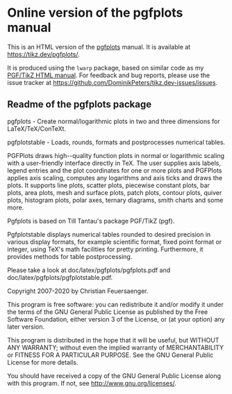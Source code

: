 # Online version of the pgfplots manual

This is an HTML version of the [pgfplots](https://github.com/pgf-tikz/pgfplots) manual. It is available at https://tikz.dev/pgfplots/.

It is produced using the `lwarp` package, based on similar code as my [PGF/TikZ HTML manual](https://github.com/DominikPeters/pgf-tikz-html-manual). For feedback and bug reports, please use the issue tracker at https://github.com/DominikPeters/tikz.dev-issues/issues.

## Readme of the pgfplots package

pgfplots - Create normal/logarithmic plots in two and three dimensions for LaTeX/TeX/ConTeXt.

pgfplotstable - Loads, rounds, formats and postprocesses numerical tables.

PGFPlots draws high--quality function plots in normal or logarithmic scaling
with a user-friendly interface directly in TeX. The user supplies axis labels,
legend entries and the plot coordinates for one or more plots and PGFPlots
applies axis scaling, computes any logarithms and axis ticks and draws the
plots. It supports line plots, scatter plots, piecewise constant plots, bar
plots, area plots, mesh and surface plots, patch plots, contour plots, quiver
plots, histogram plots, polar axes, ternary diagrams, smith charts and some
more.

Pgfplots is based on Till Tantau's package PGF/TikZ (pgf).

Pgfplotstable displays numerical tables rounded to desired precision in various
display formats, for example scientific format, fixed point format or integer,
using TeX's math facilities for pretty printing. Furthermore, it provides
methods for table postprocessing.

Please take a look at
  doc/latex/pgfplots/pgfplots.pdf
and
  doc/latex/pgfplots/pgfplotstable.pdf.

Copyright 2007-2020 by Christian Feuersaenger.

This program is free software: you can redistribute it and/or modify
it under the terms of the GNU General Public License as published by
the Free Software Foundation, either version 3 of the License, or
(at your option) any later version.

This program is distributed in the hope that it will be useful,
but WITHOUT ANY WARRANTY; without even the implied warranty of
MERCHANTABILITY or FITNESS FOR A PARTICULAR PURPOSE.  See the
GNU General Public License for more details.

You should have received a copy of the GNU General Public License
along with this program.  If not, see <http://www.gnu.org/licenses/>.

